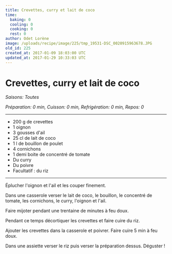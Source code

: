 ```yaml
---
title: Crevettes, curry et lait de coco
time:
  baking: 0
  cooling: 0
  cooking: 0
  rest: 0
author: Odet Lorène
image: /uploads/recipe/image/225/tmp_19531-DSC_0020915963678.JPG
old_id: 225
created_at: 2017-01-09 18:03:00 UTC
updated_at: 2017-01-29 10:33:03 UTC
---
```


# Crevettes, curry et lait de coco



*Saisons: Toutes*

*Préparation: 0 min, Cuisson: 0 min, Refrigération: 0 min, Repos: 0*

---

- 200 g de crevettes
- 1 oignon
- 3 gousses d'ail
- 25 cl de lait de coco
- 1 l de bouillon de poulet
- 4 cornichons
- 1 demi boite de concentré de tomate
- Du curry
- Du poivre
- Facultatif : du riz

---

Éplucher l'oignon et l'ail et les couper finement.

Dans une casserole verser le lait de coco, le bouillon, le concentré de tomate, les cornichons, le curry, l'oignon et l'ail.

Faire mijoter pendant une trentaine de minutes à feu doux.

Pendant ce temps décortiquer les crevettes et faire cuire du riz.

Ajouter les crevettes dans la casserole et poivrer. Faire cuire 5 min à feu doux.

Dans une assiette verser le riz puis verser la préparation dessus. Déguster ! 
